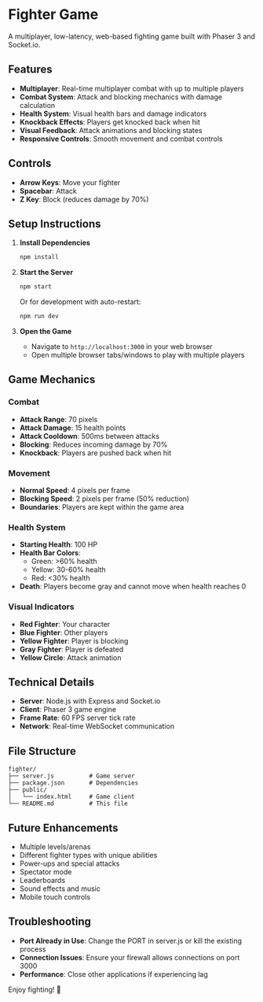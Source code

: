 # Fighter Game

A multiplayer, low-latency, web-based fighting game built with Phaser 3 and Socket.io.

## Features

- **Multiplayer**: Real-time multiplayer combat with up to multiple players
- **Combat System**: Attack and blocking mechanics with damage calculation
- **Health System**: Visual health bars and damage indicators
- **Knockback Effects**: Players get knocked back when hit
- **Visual Feedback**: Attack animations and blocking states
- **Responsive Controls**: Smooth movement and combat controls

## Controls

- **Arrow Keys**: Move your fighter
- **Spacebar**: Attack
- **Z Key**: Block (reduces damage by 70%)

## Setup Instructions

1. **Install Dependencies**
   ```bash
   npm install
   ```

2. **Start the Server**
   ```bash
   npm start
   ```
   Or for development with auto-restart:
   ```bash
   npm run dev
   ```

3. **Open the Game**
   - Navigate to `http://localhost:3000` in your web browser
   - Open multiple browser tabs/windows to play with multiple players

## Game Mechanics

### Combat
- **Attack Range**: 70 pixels
- **Attack Damage**: 15 health points
- **Attack Cooldown**: 500ms between attacks
- **Blocking**: Reduces incoming damage by 70%
- **Knockback**: Players are pushed back when hit

### Movement
- **Normal Speed**: 4 pixels per frame
- **Blocking Speed**: 2 pixels per frame (50% reduction)
- **Boundaries**: Players are kept within the game area

### Health System
- **Starting Health**: 100 HP
- **Health Bar Colors**: 
  - Green: >60% health
  - Yellow: 30-60% health
  - Red: <30% health
- **Death**: Players become gray and cannot move when health reaches 0

### Visual Indicators
- **Red Fighter**: Your character
- **Blue Fighter**: Other players
- **Yellow Fighter**: Player is blocking
- **Gray Fighter**: Player is defeated
- **Yellow Circle**: Attack animation

## Technical Details

- **Server**: Node.js with Express and Socket.io
- **Client**: Phaser 3 game engine
- **Frame Rate**: 60 FPS server tick rate
- **Network**: Real-time WebSocket communication

## File Structure

```
fighter/
├── server.js          # Game server
├── package.json       # Dependencies
├── public/
│   └── index.html     # Game client
└── README.md          # This file
```

## Future Enhancements

- Multiple levels/arenas
- Different fighter types with unique abilities
- Power-ups and special attacks
- Spectator mode
- Leaderboards
- Sound effects and music
- Mobile touch controls

## Troubleshooting

- **Port Already in Use**: Change the PORT in server.js or kill the existing process
- **Connection Issues**: Ensure your firewall allows connections on port 3000
- **Performance**: Close other applications if experiencing lag

Enjoy fighting! 🥊 